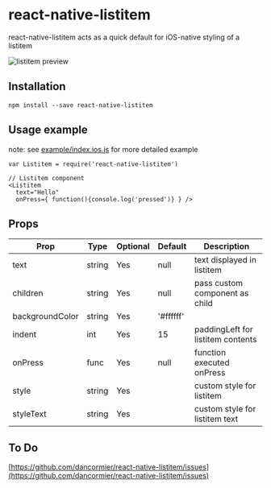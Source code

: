 # react-native-listitem
react-native-listitem acts as a quick default for iOS-native styling of a listitem

![listitem preview](http://i.imgur.com/x3Hlfbe.png)

## Installation
```
npm install --save react-native-listitem
```

## Usage example

note: see [example/index.ios.js](https://github.com/dancormier/react-native-listitem/blob/master/example/index.ios.js) for more detailed example

```
var Listitem = require('react-native-listitem')

// Listitem component
<Listitem
  text="Hello"
  onPress={ function(){console.log('pressed')} } />

```

## Props

Prop            | Type   | Optional | Default   | Description
--------------- | ------ | -------- | --------- | -----------
text            | string | Yes      | null      | text displayed in listitem
children        | string | Yes      | null      | pass custom component as child
backgroundColor | string | Yes      | '#ffffff' | 
indent          | int    | Yes      | 15        | paddingLeft for listitem contents
onPress         | func   | Yes      | null      | function executed onPress
style           | string | Yes      |           | custom style for listitem
styleText       | string | Yes      |           | custom style for listitem text

## To Do

[https://github.com/dancormier/react-native-listitem/issues](https://github.com/dancormier/react-native-listitem/issues)